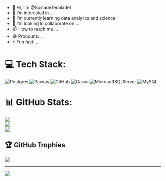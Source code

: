 - 👋 Hi, I’m @SomadeTemilade1
- 👀 I’m interested in ...
- 🌱 I’m currently learning data analytics and science 
- 💞️ I’m looking to collaborate on ...
- 📫 How to reach me ...
- 😄 Pronouns: ...
- ⚡ Fun fact: ...

<!---
SomadeTemilade1/SomadeTemilade1 is a ✨ special ✨ repository because its `README.md` (this file) appears on your GitHub profile.
You can click the Preview link to take a look at your changes.
--->

# 💻 Tech Stack:
![Postgres](https://img.shields.io/badge/postgres-%23316192.svg?style=for-the-badge&logo=postgresql&logoColor=white) ![Pandas](https://img.shields.io/badge/pandas-%23150458.svg?style=for-the-badge&logo=pandas&logoColor=white) ![GitHub](https://img.shields.io/badge/github-%23121011.svg?style=for-the-badge&logo=github&logoColor=white) ![Canva](https://img.shields.io/badge/Canva-%2300C4CC.svg?style=for-the-badge&logo=Canva&logoColor=white) ![MicrosoftSQLServer](https://img.shields.io/badge/Microsoft%20SQL%20Server-CC2927?style=for-the-badge&logo=microsoft%20sql%20server&logoColor=white) ![MySQL](https://img.shields.io/badge/mysql-4479A1.svg?style=for-the-badge&logo=mysql&logoColor=white)
# 📊 GitHub Stats:
![](https://github-readme-stats.vercel.app/api?username=SomadeTemilade1&theme=dark&hide_border=false&include_all_commits=false&count_private=false)<br/>
![](https://nirzak-streak-stats.vercel.app/?user=SomadeTemilade1&theme=dark&hide_border=false)<br/>
![](https://github-readme-stats.vercel.app/api/top-langs/?username=SomadeTemilade1&theme=dark&hide_border=false&include_all_commits=false&count_private=false&layout=compact)

## 🏆 GitHub Trophies
![](https://github-profile-trophy.vercel.app/?username=SomadeTemilade1&theme=radical&no-frame=false&no-bg=true&margin-w=4)

---
[![](https://visitcount.itsvg.in/api?id=SomadeTemilade1&icon=0&color=0)](https://visitcount.itsvg.in)

<!-- Proudly created with GPRM ( https://gprm.itsvg.in ) -->
